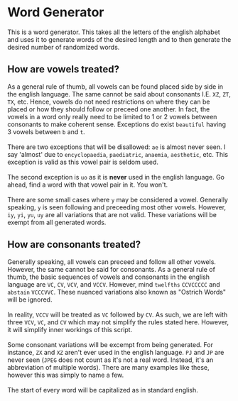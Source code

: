 # Word Generator
This is a word generator. This takes all the letters of the english alphabet and uses it to generate words of the
desired length and to then generate the desired number of randomized words.
## How are vowels treated?
As a general rule of thumb, all vowels can be found placed side by side in the english language. The same cannot be said
about consonants I.E. `XZ`, `ZT`, `TX`, etc. Hence, vowels do not need restrictions on where they can be placed or how
they should follow or preceed one another. In fact, the vowels in a word only really need to be limited to 1 or 2 vowels
between consonants to make coherent sense. Exceptions do exist `beautiful` having 3 vowels between `b` and `t`.\
\
There are two exceptions that will be disallowed: `ae` is almost never seen. I say 'almost' due to `encyclopaedia`, 
`paediatric`, `anaemia`, `aesthetic`, etc. This exception is valid as this vowel pair is seldom used.\
\
The second exception is `uo` as it is **never** used in the english language. Go ahead, find a word with that vowel 
pair in it. You won't.\
\
There are some small cases where `y` may be considered a vowel. Generally speaking, `y` is seen following and preceeding
most other vowels. However, `iy`, `yi`, `yu`, `uy` are all variations that are not valid. These variations will be
exempt from all generated words.
## How are consonants treated?
Generally speaking, all vowels can preceed and follow all other vowels. However, the same cannot be said for consonants. 
As a general rule of thumb, the basic sequences of vowels and consonants in the english language are `VC`, `CV`, `VCV`, 
and `VCCV`. However, mind `twelfths` `CCVCCCCC` and `abstain` `VCCCVVC`. These nuanced variations also known as "Ostrich Words" 
will be ignored.\
\
In reality, `VCCV` will be treated as `VC` followed by `CV`. As such, we are left with three `VCV`, `VC`, and `CV` which 
may not simplify the rules stated here. However, it will simplify inner workings of this script.\
\
Some consonant variations will be excempt from being generated. For instance, `ZX` and `XZ` aren't ever used in the english
language. `PJ` and `JP` are never seen (`JPEG` does not count as it's not a real word. Instead, it's an abbreviation of multiple words). 
There are many examples like these, however this was simply to name a few.\
\
The start of every word will be capitalized as in standard english.